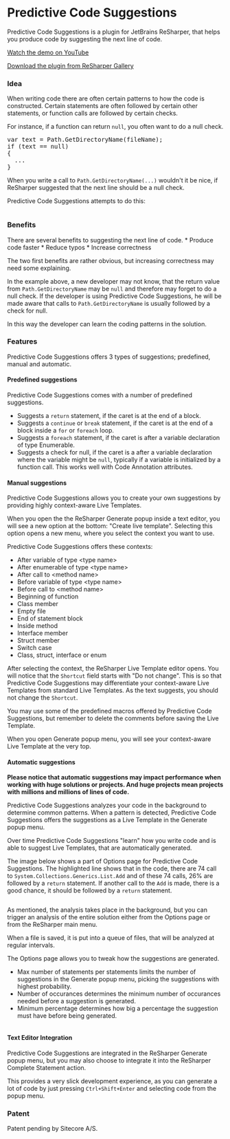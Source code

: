 Predictive Code Suggestions
===========================
Predictive Code Suggestions is a plugin for JetBrains ReSharper, that helps you produce code by suggesting the next line of code.

<a href="https://www.youtube.com/watch?v=gGElb01GAsI" target="_blank">Watch the demo on YouTube</a>

<a href="https://resharper-plugins.jetbrains.com/packages/PredictiveCodeSuggestions/" target="_blank">Download the plugin from ReSharper Gallery</a>

<h3>Idea</h3>
When writing code there are often certain patterns to how the code is constructed. Certain statements are often followed by certain other statements, or function calls are followed by certain checks.

For instance, if a function can return `null`, you often want to do a null check.

<pre>
var text = Path.GetDirectoryName(fileName);
if (text == null) 
{
  ...
}
</pre>

When you write a call to `Path.GetDirectoryName(...)` wouldn't it be nice, if ReSharper suggested that the next line should be a null check.

Predictive Code Suggestions attempts to do this:

<img src="http://vsplugins.sitecore.net/downloads/github/pcs1.gif" alt="" />

<h3>Benefits</h3>
There are several benefits to suggesting the next line of code.
* Produce code faster
* Reduce typos
* Increase correctness

The two first benefits are rather obvious, but increasing correctness may need some explaining. 

In the example above, a new developer may not know, that the return value from `Path.GetDirectoryName` may be `null` and therefore may forget to do a null check. If the developer is using Predictive Code Suggestions, he will be made aware that calls to `Path.GetDirectoryName` is usually followed by a check for null. 

In this way the developer can learn the coding patterns in the solution.

<h3>Features</h3>
Predictive Code Suggestions offers 3 types of suggestions; predefined, manual and automatic.

<h4>Predefined suggestions</h4>
Predictive Code Suggestions comes with a number of predefined suggestions.

* Suggests a `return` statement, if the caret is at the end of a block.
* Suggests a `continue` or `break` statement, if the caret is at the end of a block inside a `for` or `foreach` loop.
* Suggests a `foreach` statement, if the caret is after a variable declaration of type Enumerable.
* Suggests a check for null, if the caret is a after a variable declaration where the variable might be `null`, typically if a variable is initialized by a function call. This works well with Code Annotation attributes.

<h4>Manual suggestions</h4>
Predictive Code Suggestions allows you to create your own suggestions by providing highly context-aware Live Templates.

When you open the the ReSharper Generate popup inside a text editor, you will see a new option at the bottom: "Create live template". Selecting this option opens a new menu, where you select the context you want to use.

Predictive Code Suggestions offers these contexts:
* After variable of type &lt;type name>
* After enumerable of type &lt;type name>
* After call to &lt;method name>
* Before variable of type &lt;type name>
* Before call to &lt;method name>
* Beginning of function
* Class member
* Empty file
* End of statement block
* Inside method
* Interface member
* Struct member
* Switch case
* Class, struct, interface or enum

After selecting the context, the ReSharper Live Template editor opens. You will notice that the `Shortcut` field starts with "Do not change". This is so that Predictive Code Suggestions may differentiate your context-aware Live Templates from standard Live Templates. As the text suggests, you should not change the `Shortcut`.

You may use some of the predefined macros offered by Predictive Code Suggestions, but remember to delete the comments before saving the Live Template.

When you open Generate popup menu, you will see your context-aware Live Template at the very top.

<h4>Automatic suggestions</h4>

<b>Please notice that automatic suggestions may impact performance when working with huge solutions or projects. And huge projects mean projects with millions and millions of lines of code.</b>

Predictive Code Suggestions analyzes your code in the background to determine common patterns. When a pattern is detected, Predictive Code Suggestions offers the suggestions as a Live Template in the Generate popup menu.

Over time Predictive Code Suggestions "learn" how you write code and is able to suggest Live Templates, that are automatically generated.

The image below shows a part of Options page for Predictive Code Suggestions. The highlighted line shows that in the code, there are 74 call to `System.Collections.Generics.List.Add` and of these 74 calls, 26% are followed by a `return` statement. If another call to the `Add` is made, there is a good chance, it should be followed by a `return` statement.

<img src="http://vsplugins.sitecore.net/downloads/github/pcs2.png" alt="" />

As mentioned, the analysis takes place in the background, but you can trigger an analysis of the entire solution either from the Options page or from the ReSharper main menu. 

When a file is saved, it is put into a queue of files, that will be analyzed at regular intervals.

The Options page allows you to tweak how the suggestions are generated.
* Max number of statements per statements limits the number of suggestions in the Generate popup menu, picking the suggestions with highest probability.
* Number of occurances determines the minimum number of occurances needed before a suggestion is generated.
* Minimum percentage determines how big a percentage the suggestion must have before being generated.

<img src="http://vsplugins.sitecore.net/downloads/github/pcs3.png" alt="" />

<h4>Text Editor Integration</h4>
Predictive Code Suggestions are integrated in the ReSharper Generate popup menu, but you may also choose to integrate it into the ReSharper Complete Statement action.

This provides a very slick development experience, as you can generate a lot of code by just pressing `Ctrl+Shift+Enter` and selecting code from the popup menu.

<h3>Patent</h3>
Patent pending by Sitecore A/S.
